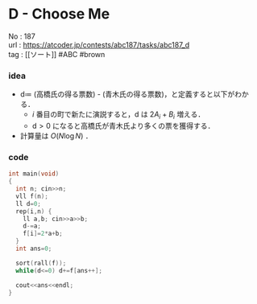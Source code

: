 # D - Choose Me

No	: 187  
url	: https://atcoder.jp/contests/abc187/tasks/abc187_d  
tag	: [[ソート]]  #ABC #brown

### idea
- $\text{d} \coloneqq$ (高橋氏の得る票数) - (青木氏の得る票数)，と定義すると以下がわかる．
	- $i$ 番目の町で新たに演説すると，$\text{d}$ は $2A_i+B_i$ 増える．
	- $\text{d} \gt 0$ になると高橋氏が青木氏より多くの票を獲得する．
- 計算量は $O(N \log N)$ ．

### code
```cpp
int	main(void)
{
  int n; cin>>n;
  vll f(n);
  ll d=0;
  rep(i,n) {
    ll a,b; cin>>a>>b;
    d-=a;
    f[i]=2*a+b;
  }
  int ans=0;

  sort(rall(f));
  while(d<=0) d+=f[ans++];

  cout<<ans<<endl;
}
```